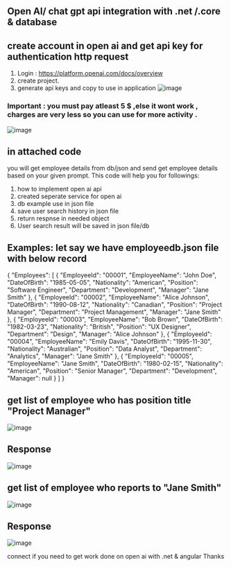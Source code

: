 
## Open AI/ chat gpt api integration with .net /.core & database
## create account in open ai and get api key for authentication http request
1.  Login : https://platform.openai.com/docs/overview
2. create project. 
3. generate api keys and copy to use in application
![image](https://github.com/user-attachments/assets/05767094-fe69-486f-a856-b4ff0f5b2d15)

### Important : you must pay atleast 5 $ ,else it wont work , charges are very less so you can use for more activity  .
![image](https://github.com/user-attachments/assets/5e728077-d6d6-4818-a8a7-8447343aeb56)

## in attached code 
you will get employee details from db/json and send  get employee details based on your given prompt.
This code will help you for followings:
1. how to implement open ai api
2. created seperate service for open ai 
3. db example use in json file
4. save user search history in json file
5. return respnse in needed object
6. User search result will be saved in json file/db

## Examples: let say we have employeedb.json file with below record

{
 "Employees": [
    {
      "EmployeeId": "00001",
      "EmployeeName": "John Doe",
      "DateOfBirth": "1985-05-05",
      "Nationality": "American",
      "Position": "Software Engineer",
      "Department": "Development",
      "Manager": "Jane Smith"
    },
  {
    "EmployeeId": "00002",
    "EmployeeName": "Alice Johnson",
    "DateOfBirth": "1990-08-12",
    "Nationality": "Canadian",
    "Position": "Project Manager",
    "Department": "Project Management",
    "Manager": "Jane Smith"
  },
    {
      "EmployeeId": "00003",
      "EmployeeName": "Bob Brown",
      "DateOfBirth": "1982-03-23",
      "Nationality": "British",
      "Position": "UX Designer",
      "Department": "Design",
      "Manager": "Alice Johnson"
    },
    {
      "EmployeeId": "00004",
      "EmployeeName": "Emily Davis",
      "DateOfBirth": "1995-11-30",
      "Nationality": "Australian",
      "Position": "Data Analyst",
      "Department": "Analytics",
      "Manager": "Jane Smith"
    },
    {
      "EmployeeId": "00005",
      "EmployeeName": "Jane Smith",
      "DateOfBirth": "1980-02-15",
      "Nationality": "American",
      "Position": "Senior Manager",
      "Department": "Development",
      "Manager": null
    }
  ]
}

## get list of employee who has position title "Project Manager"
![image](https://github.com/user-attachments/assets/89e05ed7-e5b2-4b2a-be3d-b61a0b361c20)

## Response
![image](https://github.com/user-attachments/assets/a9091776-446b-4756-911c-f8c30133be07)

## get list of employee who reports to  "Jane Smith"
![image](https://github.com/user-attachments/assets/6cc0c401-42c7-4747-9209-0282b6688685)
## Response
![image](https://github.com/user-attachments/assets/646d8759-ec8f-436c-bc63-c46306d24174)


connect if you need to get work done on open ai with .net & angular
Thanks 

